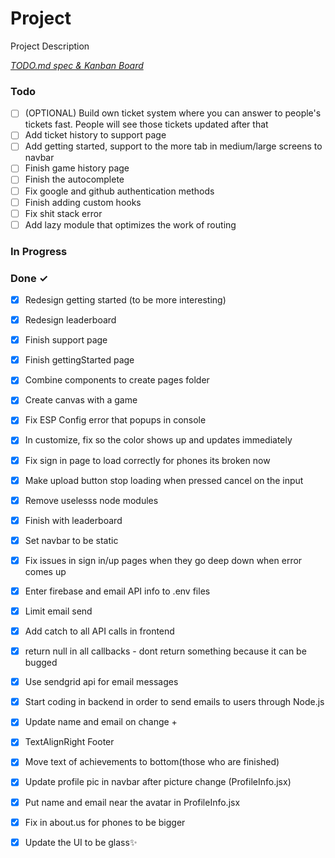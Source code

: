 # Project

Project Description

<em>[TODO.md spec & Kanban Board](https://bit.ly/3fCwKfM)</em>

### Todo

- [ ] (OPTIONAL) Build own ticket system where you can answer to people's tickets fast. People will see those tickets updated after that  
- [ ] Add ticket history to support page  
- [ ] Add getting started, support to the more tab in medium/large screens to navbar  
- [ ] Finish game history page  
- [ ] Finish the autocomplete  
- [ ] Fix google and github authentication methods  
- [ ] Finish adding custom hooks  
- [ ] Fix shit stack error  
- [ ] Add lazy module that optimizes the work of routing  

### In Progress


### Done ✓

- [x] Redesign getting started (to be more interesting)  
- [x] Redesign leaderboard  
- [x] Finish support page  
- [x] Finish gettingStarted page  
- [x] Combine components to create pages folder  
- [x] Create canvas with a game  
- [x] Fix ESP Config error that popups in console  
- [x] In customize, fix so the color shows up and updates immediately  
- [x] Fix sign in page to load correctly for phones its broken now  
- [x] Make upload button stop loading when pressed cancel on the input  
- [x] Remove uselesss node modules  
- [x] Finish with leaderboard  
- [x] Set navbar to be static  
- [x] Fix issues in sign in/up pages when they go deep down when error comes up  
- [x] Enter firebase and email API info to .env files  
- [x] Limit email send  
- [x] Add catch to all API calls in frontend  
- [x] return null in all callbacks - dont return something because it can be bugged  
- [x] Use sendgrid api for email messages  
- [x] Start coding in backend in order to send emails to users through Node.js  
- [x] Update name and email on change +  
- [x] TextAlignRight Footer  
- [x] Move text of achievements to bottom(those who are finished)  
- [x] Update profile pic in navbar after picture change (ProfileInfo.jsx)  
- [x] Put name and email near the avatar in ProfileInfo.jsx  
- [x] Fix in about.us for phones to be bigger  
- [x] Update the UI to be glass✨  

